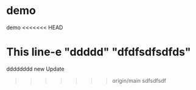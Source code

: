# demo
demo
<<<<<<< HEAD

This line-e "ddddd" 
"dfdfsdfsdfds"
=======
dddddddd
new Update
>>>>>>> origin/main
sdfsdfsdf

